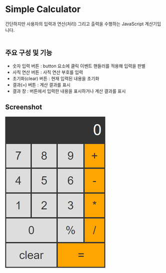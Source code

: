<h1>Simple Calculator</h1>
간단하지만 사용자의 입력과 연산(처리) 그리고 출력을 수행하는 JavaScript 계산기입니다.
<br /><br />

## 주요 구성 및 기능

+ 숫자 입력 버튼 : button 요소에 클릭 이벤트 핸들러를 적용해 입력을 판별
+ 사칙 연산 버튼 : 사칙 연산 부호를 입력
+ 초기화(clear) 버튼 : 현재 입력된 내용을 초기화
+ 결과(=) 버튼 : 계산 결과를 표시
+ 결과 창 : 버튼에서 입력한 내용을 표시하거나 계산 결과를 표시 
## Screenshot
![simple-calculator](https://github.com/usong2/simple-calculator/blob/master/img/calculator.jpg?raw=true)

